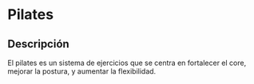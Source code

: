 # Pilates

## Descripción
El pilates es un sistema de ejercicios que se centra en fortalecer el core, mejorar la postura, y aumentar la flexibilidad.
